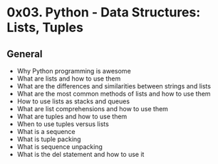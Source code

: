 # 0x03. Python - Data Structures: Lists, Tuples

## General

 - Why Python programming is awesome
 - What are lists and how to use them
 - What are the differences and similarities between strings and lists
 - What are the most common methods of lists and how to use them
 - How to use lists as stacks and queues
 - What are list comprehensions and how to use them
 - What are tuples and how to use them
 - When to use tuples versus lists
 - What is a sequence
 - What is tuple packing
 - What is sequence unpacking
 - What is the del statement and how to use it
